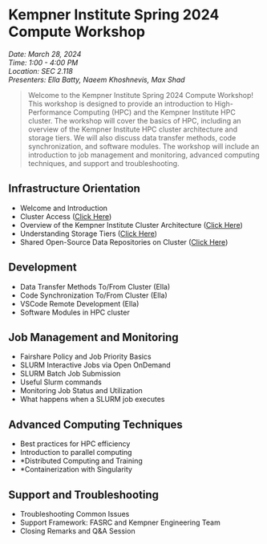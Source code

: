 # Kempner Institute Spring 2024 Compute Workshop

_Date: March 28, 2024_  
_Time: 1:00 - 4:00 PM_  
_Location: SEC 2.118_  
_Presenters: Ella Batty, Naeem Khoshnevis, Max Shad_   

  

> Welcome to the Kempner Institute Spring 2024 Compute Workshop! This workshop is designed to provide an introduction to High-Performance Computing (HPC) and the Kempner Institute HPC cluster. The workshop will cover the basics of HPC, including an overview of the Kempner Institute HPC cluster architecture and storage tiers. We will also discuss data transfer methods, code synchronization, and software modules. The workshop will include an introduction to job management and monitoring, advanced computing techniques, and support and troubleshooting. 


## Infrastructure Orientation

- Welcome and Introduction
- Cluster Access  (<a href="../../getting_started/introduction_and_cluster_basics.html#getting-access-to-the-cluster" target="_blank">Click Here</a>)
- Overview of the Kempner Institute Cluster Architecture (<a href="../../getting_started/overview_of_kempner_cluster.html#what-are-the-specifications-of-the-kempner-institute-hpc-cluster" target="_blank">Click Here</a>)
- Understanding Storage Tiers (<a href="../../storage_and_data_transfer/understanding_storage_options.html" target="_blank">Click Here</a>)
- Shared Open-Source Data Repositories on Cluster (<a href="../../storage_and_data_transfer/shared_data_repository.html" target="_blank">Click Here</a>)

## Development

- Data Transfer Methods To/From Cluster (Ella)
- Code Synchronization To/From Cluster (Ella)
- VSCode Remote Development (Ella)
- Software Modules in HPC cluster

## Job Management and Monitoring

- Fairshare Policy and Job Priority Basics
- SLURM Interactive Jobs via Open OnDemand
- SLURM Batch Job Submission
- Useful Slurm commands
- Monitoring Job Status and Utilization
- What happens when a SLURM job executes

## Advanced Computing Techniques

- Best practices for HPC efficiency
- Introduction to parallel computing
- *Distributed Computing and Training
- *Containerization with Singularity

## Support and Troubleshooting

- Troubleshooting Common Issues
- Support Framework: FASRC and Kempner Engineering Team
- Closing Remarks and Q&A Session
